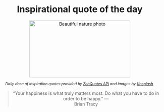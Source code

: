 
<div align="center">

# Inspirational quote of the day

<img src="./data/photo.jpeg" alt="Beautiful nature photo" width="320" height="180">

<sub><i>Daily dose of inspiration quotes provided by [ZenQuotes API](https://zenquotes.io/) and images by [Unsplash](https://unsplash.com/).</i></sub>


<blockquote>&ldquo;Your happiness is what truly matters most. Do what you have to do in order to be happy.&rdquo; &mdash; <footer>Brian Tracy</footer></blockquote>

</div>
